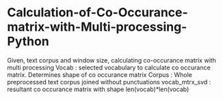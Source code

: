 # Calculation-of-Co-Occurance-matrix-with-Multi-processing-Python
Given, text corpus and window size, calculating co-occurance matrix with multi processing
Vocab : selected vocabulary to calculate co occurance matrix. Determines shape of co occurance matrix
Corpus : Whole preprocessed text corpus joined without punctuations
vocab_mtrx_svd : resultant co occurance matrix with shape len(vocab)*len(vocab)
